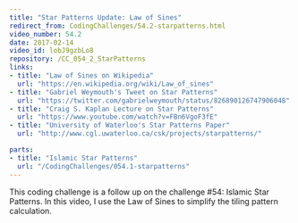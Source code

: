 ```yaml
---
title: "Star Patterns Update: Law of Sines"
redirect_from: CodingChallenges/54.2-starpatterns.html
video_number: 54.2
date: 2017-02-14
video_id: lobJ9gzbLo8
repository: /CC_054_2_StarPatterns
links:
- title: "Law of Sines on Wikipedia"
  url: "https://en.wikipedia.org/wiki/Law_of_sines"
- title: "Gabriel Weymouth's Tweet on Star Patterns"
  url: "https://twitter.com/gabrielweymouth/status/826890126747906048"
- title: "Craig S. Kaplan Lecture on Star Patterns"
  url: "https://www.youtube.com/watch?v=FBn6VgoF3fE"
- title: "University of Waterloo's Star Patterns Paper"
  url: "http://www.cgl.uwaterloo.ca/csk/projects/starpatterns/"

parts:
- title: "Islamic Star Patterns"
  url: "/CodingChallenges/054.1-starpatterns"
---
```


This coding challenge is a follow up on the challenge #54: Islamic Star Patterns. In this video, I use the Law of Sines to simplify the tiling pattern calculation.
